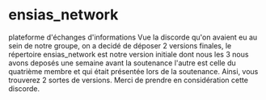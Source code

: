# ensias_network
plateforme d'échanges d'informations
Vue la discorde qu'on avaient eu au sein  de notre groupe, on a decidé de déposer 2 versions finales, le répertoire ensias_network est
notre version initiale dont nous les 3 nous avons deposés une semaine avant la soutenance l'autre est celle du quatrième membre et qui
était présentée lors de la soutenance.
Ainsi, vous trouverez 2 sortes de versions.
Merci de prendre en considération cette discorde.
